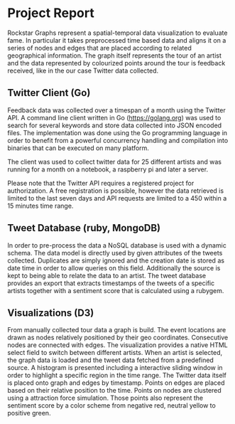 
# Project Report

Rockstar Graphs represent a spatial-temporal data visualization to evaluate
fame. In particular it takes preprocessed time based data and aligns it on
a series of nodes and edges that are placed according to related geographical
information. The graph itself represents the tour of an artist and the data
represented by colourized points around the tour is feedback received, like
in the our case Twitter data collected.

## Twitter Client (Go)

Feedback data was collected over a timespan of a month using the Twitter API. A
command line client written in Go (https://golang.org) was used to search for
several keywords and store data collected into JSON encoded files. The
implementation was done using the Go programming language in order to benefit
from a powerful concurrency handling and compilation into binaries that can be
executed on many platform.

The client was used to collect twitter data for 25 different artists and was
running for a month on a notebook, a raspberry pi and later a server.

Please note that the Twitter API requires a registered project for
authorization. A free registration is possible, however the data retrieved is
limited to the last seven days and API requests are limited to a 450 within a
15 minutes time range.

## Tweet Database (ruby, MongoDB)

In order to pre-process the data a NoSQL database is used with a dynamic
schema. The data model is directly used by given attributes of the tweets
collected. Duplicates are simply ignored and the creation date is stored as
date time in order to allow queries on this field. Additionally the source is
kept to being able to relate the data to an artist. The tweet database provides
an export that extracts timestamps of the tweets of a specific artists together
with a sentiment score that is calculated using a rubygem.

## Visualizations (D3)

From manually collected tour data a graph is build. The event locations are
drawn as nodes relatively positioned by their geo coordinates. Consecutive
nodes are connected with edges. The visualization provides a native HTML select
field to switch between different artists. When an artist is selected, the
graph data is loaded and the tweet data fetched from a predefined source. A
histogram is presented including a interactive sliding window in order to
highlight a specific region in the time range. The Twitter data itself is
placed onto graph and edges by timestamp. Points on edges are placed based on
their relative position to the time. Points on nodes are clustered using a
attraction force simulation. Those points also represent the sentiment score
by a color scheme from negative red, neutral yellow to positive green.

